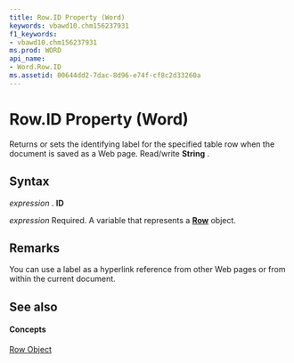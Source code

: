 ```yaml
---
title: Row.ID Property (Word)
keywords: vbawd10.chm156237931
f1_keywords:
- vbawd10.chm156237931
ms.prod: WORD
api_name:
- Word.Row.ID
ms.assetid: 00644dd2-7dac-8d96-e74f-cf8c2d33260a
---
```



# Row.ID Property (Word)

Returns or sets the identifying label for the specified table row when the document is saved as a Web page. Read/write  **String** .


## Syntax

 _expression_ . **ID**

 _expression_ Required. A variable that represents a **[Row](row-object-word.md)** object.


## Remarks

You can use a label as a hyperlink reference from other Web pages or from within the current document.


## See also


#### Concepts


[Row Object](row-object-word.md)

